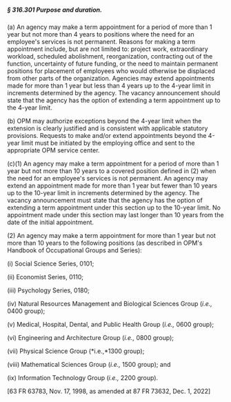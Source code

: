 ##### § 316.301 Purpose and duration. #####

(a) An agency may make a term appointment for a period of more than 1 year but not more than 4 years to positions where the need for an employee's services is not permanent. Reasons for making a term appointment include, but are not limited to: project work, extraordinary workload, scheduled abolishment, reorganization, contracting out of the function, uncertainty of future funding, or the need to maintain permanent positions for placement of employees who would otherwise be displaced from other parts of the organization. Agencies may extend appointments made for more than 1 year but less than 4 years up to the 4-year limit in increments determined by the agency. The vacancy announcement should state that the agency has the option of extending a term appointment up to the 4-year limit.

(b) OPM may authorize exceptions beyond the 4-year limit when the extension is clearly justified and is consistent with applicable statutory provisions. Requests to make and/or extend appointments beyond the 4-year limit must be initiated by the employing office and sent to the appropriate OPM service center.

(c)(1) An agency may make a term appointment for a period of more than 1 year but not more than 10 years to a covered position defined in (2) when the need for an employee's services is not permanent. An agency may extend an appointment made for more than 1 year but fewer than 10 years up to the 10-year limit in increments determined by the agency. The vacancy announcement must state that the agency has the option of extending a term appointment under this section up to the 10-year limit. No appointment made under this section may last longer than 10 years from the date of the initial appointment.

(2) An agency may make a term appointment for more than 1 year but not more than 10 years to the following positions (as described in OPM's Handbook of Occupational Groups and Series):

(i) Social Science Series, 0101;

(ii) Economist Series, 0110;

(iii) Psychology Series, 0180;

(iv) Natural Resources Management and Biological Sciences Group (*i.e.,* 0400 group);

(v) Medical, Hospital, Dental, and Public Health Group (*i.e.,* 0600 group);

(vi) Engineering and Architecture Group (*i.e.,* 0800 group);

(vii) Physical Science Group (*i.e.,*1300 group);

(viii) Mathematical Sciences Group (*i.e.,* 1500 group); and

(ix) Information Technology Group (*i.e.,* 2200 group).

[63 FR 63783, Nov. 17, 1998, as amended at 87 FR 73632, Dec. 1, 2022]